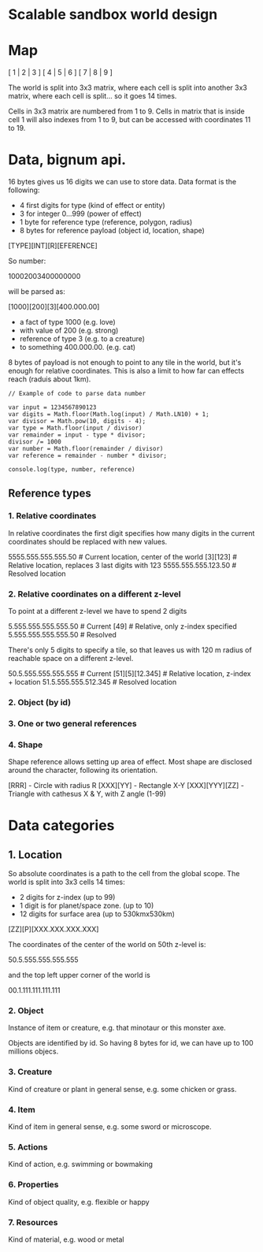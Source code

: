 # Scalable sandbox world design

# Map

[ 1 | 2 | 3 ]
[ 4 | 5 | 6 ]
[ 7 | 8 | 9 ]

The world is split into 3x3 matrix, where each cell is split into another 3x3 matrix, where each cell is split... so it goes 14 times. 

Cells in 3x3 matrix are numbered from 1 to 9. Cells in matrix that is inside cell 1 will also indexes from 1 to 9, but can be accessed with coordinates 11 to 19.

# Data, bignum api.

16 bytes gives us 16 digits we can use to store data. Data format is the following:

- 4 first digits for type (kind of effect or entity)
- 3 for integer 0...999 (power of effect)
- 1 byte for reference type (reference, polygon, radius)
- 8 bytes for reference payload (object id, location, shape)


[TYPE][INT][R][EFERENCE]

So number:

  10002003400000000

will be parsed as:

  [1000][200][3][400.000.00]

- a fact of type 1000 (e.g. love)
- with value of 200 (e.g. strong)
- reference of type 3 (e.g. to a creature)
- to something 400.000.00. (e.g. cat)

8 bytes of payload is not enough to point to any tile in the world, but it's enough for relative coordinates. This is also a limit to how far can effects reach (raduis about 1km). 

  
    // Example of code to parse data number

    var input = 1234567890123
    var digits = Math.floor(Math.log(input) / Math.LN10) + 1;
    var divisor = Math.pow(10, digits - 4);
    var type = Math.floor(input / divisor)
    var remainder = input - type * divisor;
    divisor /= 1000
    var number = Math.floor(remainder / divisor)
    var reference = remainder - number * divisor;

    console.log(type, number, reference)

## Reference types

### 1. Relative coordinates

  In relative coordinates the first digit specifies how many digits in the current coordinates
  should be replaced with new values.


  5555.555.555.555.50     # Current location, center of the world
              [3][123]    # Relative location, replaces 3 last digits with 123
  5555.555.555.123.50     # Resolved location

### 2. Relative coordinates on a different z-level

To point at a different z-level we have to spend 2 digits

  5.555.555.555.555.50     # Current
                   [49]    # Relative, only z-index specified
  5.555.555.555.555.50     # Resolved

There's only 5 digits to specify a tile, so that leaves us with 120 m radius of reachable space on a different z-level.

  50.5.555.555.555.555     # Current
        [51][5][12.345]    # Relative location, z-index + location
  51.5.555.555.512.345     # Resolved location



### 2. Object (by id)

### 3. One or two general references

### 4. Shape
  Shape reference allows setting up area of effect. Most shape are disclosed around the character, following its orientation. 

  [RRR] - Circle with radius R
  [XXX][YY] - Rectangle X-Y
  [XXX][YYY][ZZ] - Triangle with cathesus X & Y, with Z angle (1-99)

# Data categories

## 1. Location

So absolute coordinates is a path to the cell from the global scope. The world is split into 3x3 cells 14 times:

  - 2 digits for z-index (up to 99)
  - 1 digit is for planet/space zone. (up to 10)
  - 12 digits for surface area (up to 530kmx530km)


  [ZZ][P][XXX.XXX.XXX.XXX]

The coordinates of the center of the world on 50th z-level is:

  50.5.555.555.555.555

and the top left upper corner of the world is

  00.1.111.111.111.111



### 2. Object 

Instance of item or creature, e.g. that minotaur or this monster axe. 

Objects are identified by id. So having 8 bytes for id, we can have up to 100 millions objecs.

### 3. Creature 

Kind of creature or plant in general sense, e.g. some chicken or grass.

### 4. Item 

Kind of item in general sense, e.g. some sword or microscope.

### 5. Actions

Kind of action, e.g. swimming or bowmaking

### 6. Properties

Kind of object quality, e.g. flexible or happy

### 7. Resources

Kind of material, e.g. wood or metal
